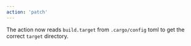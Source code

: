 ```yaml
---
action: 'patch'
---
```


The action now reads `build.target` from `.cargo/config` toml to get the correct `target` directory.
